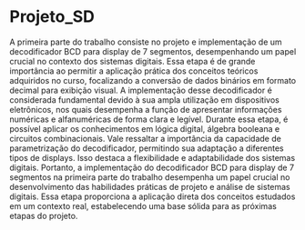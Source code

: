 # Projeto_SD


   A primeira parte do trabalho consiste no projeto e implementação de um decodificador BCD para display de 7 segmentos, desempenhando um papel crucial no contexto dos sistemas digitais. Essa etapa é de grande importância ao permitir a aplicação prática dos conceitos teóricos adquiridos no curso, focalizando a conversão de dados binários em formato decimal para exibição visual.
   A implementação desse decodificador é considerada fundamental devido à sua ampla utilização em dispositivos eletrônicos, nos quais desempenha a função de apresentar informações numéricas e alfanuméricas de forma clara e legível.
Durante essa etapa, é possível aplicar os conhecimentos em lógica digital, álgebra booleana e circuitos combinacionais. Vale ressaltar a importância da capacidade de parametrização do decodificador, permitindo sua adaptação a diferentes tipos de displays. Isso destaca a flexibilidade e adaptabilidade dos sistemas digitais.
   Portanto, a implementação do decodificador BCD para display de 7 segmentos na primeira parte do trabalho desempenha um papel crucial no desenvolvimento das habilidades práticas de projeto e análise de sistemas digitais. Essa etapa proporciona a aplicação direta dos conceitos estudados em um contexto real, estabelecendo uma base sólida para as próximas etapas do projeto.
